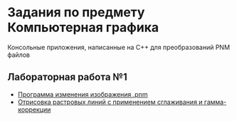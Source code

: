 # Задания по предмету Компьютерная графика  

Консольные приложения, написанные на С++ для преобразований PNM файлов

## Лабораторная работа №1  
* [Программа изменения изображения .pnm](1_lab/PNM_editor.cpp)
* [Отрисовка растровых линий с применением сглаживания и гамма-коррекции](2_lab/PNM_draw.cpp)
